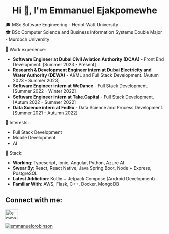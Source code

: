 <div align="left">

<h1 align="center">Hi 👋, I'm Emmanuel Ejakpomewhe</h1>
<!-- <h3 align="center">I'm curious and always looking to learn something new</h3> -->

<!-- <img align="center" style="margin-left:auto; margin-right:auto;" src="https://media.giphy.com/media/WoubLJE2HwyHg1qa9Z/giphy.gif" width="300"/> -->

🎓 MSc Software Engineering - Heriot-Watt University <br>
🎓 BSc Computer Science and Business Information Systems Double Major - Murdoch University

💼 Work experience: <br>
- **Software Engineer at Dubai Civil Aviation Authority (DCAA)** - Front End Development. [Summer 2023 - Present]
- **Research & Development Engineer intern at Dubai Electricity and Water Authority (DEWA)** - AI/ML and Full Stack Development. [Autum 2023 - Summer 2023]
- **Software Engineer intern at WeDance** - Full Stack Development. [Summer 2022 - Winter 2022]
- **Software Engineer intern at Take.Capital** - Full Stack Development. [Autum 2022 - Summer 2022]
- **Data Science intern at FedEx** - Data Science and Process Development. [Summer 2021 - Autumn 2022]

🌱 Interests:
- Full Stack Development
- Mobile Development
- AI

🥞 Stack:
- **Working**: Typescript, Ionic, Angular, Python, Azure AI
- **Swear By**: React, React Native, Java Spring Boot, Node + Express, PostgreSQL
- **Latest Addiction**: Kotlin + Jetpack Compose (Android Development)
- **Familiar With**: AWS, Flask, C++, Docker, MongoDB
<!-- 📝 Stop by my blog [https://blog.emmanuelrobinson.dev/](https://blog.emmanuelrobinson.dev/)

👨‍💻 My projects are available on [Github](https://github.com/emmanuelorobinson?tab=repositories)-->

<h2 align="left">Connect with me:</h2>
<p align="left">
<a href="https://www.linkedin.com/in/emmanuelejakpomewhe/" target="blank"><img align="center" src="https://raw.githubusercontent.com/rahuldkjain/github-profile-readme-generator/master/src/images/icons/Social/linked-in-alt.svg" alt="emmanuel-robinson" height="30" width="40" />
</p>
<!--
<h3 align="left">Languages and Tools:</h3>-->


<p align="left"> <img src="https://komarev.com/ghpvc/?username=emmanuelorobinson&label=Profile%20views&color=0e75b6&style=flat" alt="emmanuelorobinson" /> </p>

</div>
